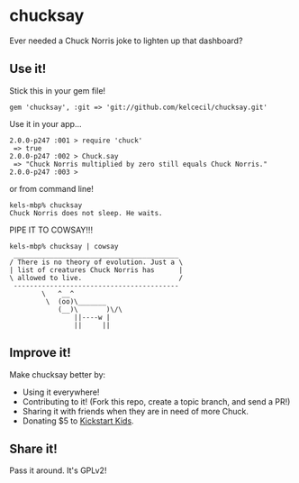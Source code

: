 chucksay
========

Ever needed a Chuck Norris joke to lighten up that dashboard?

Use it!
-------

Stick this in your gem file!

```
gem 'chucksay', :git => 'git://github.com/kelcecil/chucksay.git'
```

Use it in your app...

```
2.0.0-p247 :001 > require 'chuck'
 => true
2.0.0-p247 :002 > Chuck.say
 => "Chuck Norris multiplied by zero still equals Chuck Norris."
2.0.0-p247 :003 >
```

or from command line!

```
kels-mbp% chucksay
Chuck Norris does not sleep. He waits.
```

PIPE IT TO COWSAY!!!

```
kels-mbp% chucksay | cowsay
 _________________________________________
/ There is no theory of evolution. Just a \
| list of creatures Chuck Norris has      |
\ allowed to live.                        /
 -----------------------------------------
        \   ^__^
         \  (oo)\_______
            (__)\       )\/\
                ||----w |
                ||     ||
```

Improve it!
-----------

Make chucksay better by:

* Using it everywhere!
* Contributing to it! (Fork this repo, create a topic branch, and send a PR!)
* Sharing it with friends when they are in need of more Chuck.
* Donating $5 to [Kickstart Kids](http://www.kick-start.org).

Share it!
---------

Pass it around. It's GPLv2!

